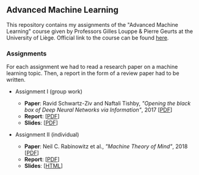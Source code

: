 ## Advanced Machine Learning

This repository contains my assignments of the "Advanced Machine Learning" course given by Professors Gilles Louppe & Pierre Geurts at the University of Liège. Official link to the course can be found [here](https://github.com/glouppe/info8004-advanced-machine-learning).

### Assignments

For each assignment we had to read a research paper on a machine learning topic. Then, a report in the form of a review paper had to be written.

- Assignment I (group work)
    - **Paper**: Ravid Schwartz-Ziv and Naftali Tishby, _"Opening the black box of Deep Neural Networks via Information"_, 2017 [[PDF](https://arxiv.org/abs/1703.00810)]
    - **Report**: [[PDF](https://github.com/Werenne/advanced-machine-learning/blob/master/assignment-1/report/report.pdf)]
    - **Slides**: [[PDF](https://github.com/Werenne/advanced-machine-learning/blob/master/assignment-1/slides/presentation.pdf)]

- Assignment II (individual)
    - **Paper**: Neil C. Rabinowitz et al., _"Machine Theory of Mind"_, 2018 [[PDF](https://arxiv.org/abs/1802.07740)]
    - **Report**: [[PDF](https://github.com/Werenne/advanced-machine-learning/blob/master/assignment-2/report/report.pdf)]
    - **Slides**: [[HTML](https://github.com/Werenne/advanced-machine-learning/blob/master/assignment-2/slides/talk.md)]